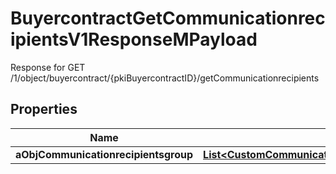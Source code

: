 

# BuyercontractGetCommunicationrecipientsV1ResponseMPayload

Response for GET /1/object/buyercontract/{pkiBuyercontractID}/getCommunicationrecipients

## Properties

| Name | Type | Description | Notes |
|------------ | ------------- | ------------- | -------------|
|**aObjCommunicationrecipientsgroup** | [**List&lt;CustomCommunicationrecipientsgroupResponse&gt;**](CustomCommunicationrecipientsgroupResponse.md) |  |  |



